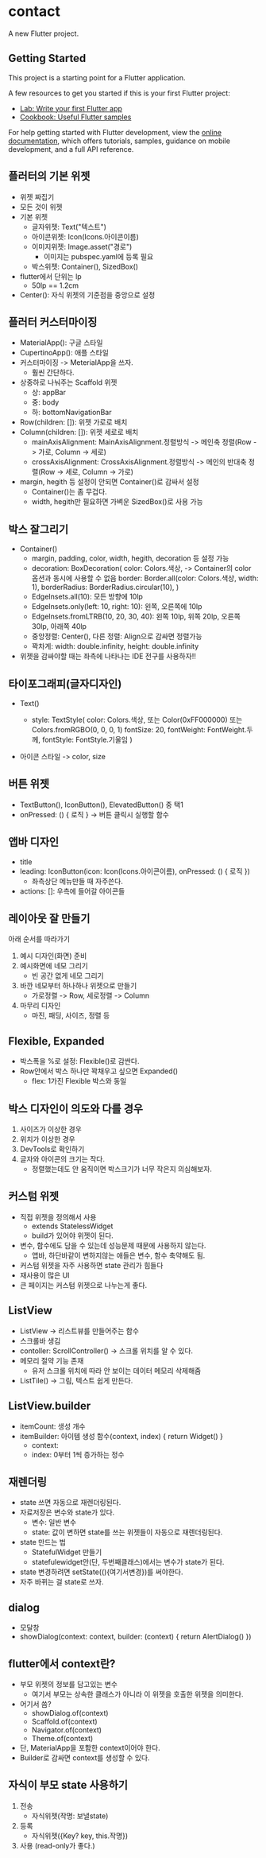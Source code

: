 # contact

A new Flutter project.

## Getting Started

This project is a starting point for a Flutter application.

A few resources to get you started if this is your first Flutter project:

- [Lab: Write your first Flutter app](https://docs.flutter.dev/get-started/codelab)
- [Cookbook: Useful Flutter samples](https://docs.flutter.dev/cookbook)

For help getting started with Flutter development, view the
[online documentation](https://docs.flutter.dev/), which offers tutorials,
samples, guidance on mobile development, and a full API reference.

## 플러터의 기본 위젯
- 위젯 짜집기
- 모든 것이 위젯
- 기본 위젯
  - 글자위젯: Text("텍스트")
  - 아이콘위젯: Icon(Icons.아이콘이름)
  - 이미지위젯: Image.asset("경로")
    - 이미지는 pubspec.yaml에 등록 필요
  - 박스위젯: Container(), SizedBox()
- flutter에서 단위는 lp
  - 50lp == 1.2cm
- Center(): 자식 위젯의 기준점을 중앙으로 설정

## 플러터 커스터마이징
- MaterialApp(): 구글 스타일
- CupertinoApp(): 애플 스타일
- 커스터마이징 -> MeterialApp을 쓰자.
  - 훨씬 간단하다.
- 상중하로 나눠주는 Scaffold 위젯
  - 상: appBar
  - 중: body
  - 하: bottomNavigationBar
- Row(children: []): 위젯 가로로 배치
- Column(children: []): 위젯 세로로 배치
  - mainAxisAlignment: MainAxisAlignment.정렬방식 -> 메인축 정렬(Row -> 가로, Column -> 세로)
  - crossAxisAlignment: CrossAxisAlignment.정렬방식 -> 메인의 반대축 정렬(Row -> 세로, Column -> 가로)
- margin, hegith 등 설정이 안되면 Container()로 감싸서 설정
  - Container()는 좀 무겁다. 
  - width, hegith만 필요하면 가벼운 SizedBox()로 사용 가능

## 박스 잘그리기
- Container()
  - margin, padding, color, width, hegith, decoration 등 설정 가능
  - decoration: BoxDecoration(
      color: Colors.색상, -> Container의 color 옵션과 동시에 사용할 수 없음
      border: Border.all(color: Colors.색상, width: 1),
      borderRadius: BorderRadius.circular(10),
    )
  - EdgeInsets.all(10): 모든 방향에 10lp
  - EdgeInsets.only(left: 10, right: 10): 왼쪽, 오른쪽에 10lp
  - EdgeInsets.fromLTRB(10, 20, 30, 40): 왼쪽 10lp, 위쪽 20lp, 오른쪽 30lp, 아래쪽 40lp
  - 중앙정렬: Center(), 다른 정렬: Align으로 감싸면 정렬가능
  - 꽉차게: width: double.infinity, height: double.infinity
- 위젯을 감싸야할 때는 좌측에 나타나는 IDE 전구를 사용하자!!

## 타이포그래피(글자디자인)
- Text()
  - style: TextStyle(
      color: Colors.색상, 또는 Color(0xFF000000) 또는 Colors.fromRGBO(0, 0, 0, 1)
      fontSize: 20,
      fontWeight: FontWeight.두께,
      fontStyle: FontStyle.기울임
    )

- 아이콘 스타일 -> color, size

## 버튼 위젯
- TextButton(), IconButton(), ElevatedButton() 중 택1
- onPressed: () { 로직 } -> 버튼 클릭시 실행할 함수

## 앱바 디자인
- title
- leading: IconButton(icon: Icon(Icons.아이콘이름), onPressed: () { 로직 })
    - 좌측상단 메뉴만들 때 자주쓴다.
- actions: []: 우측에 들어갈 아이콘들

## 레이아웃 잘 만들기
아래 순서를 따라가기
1. 예시 디자인(화면) 준비
2. 예시화면에 네모 그리기
   - 빈 공간 없게 네모 그리기
3. 바깐 네모부터 하나하나 위젯으로 만들기
    - 가로정렬 -> Row, 세로정렬 -> Column
4. 마무리 디자인
   - 마진, 패딩, 사이즈, 정렬 등

## Flexible, Expanded
- 박스폭을 %로 설정: Flexible()로 감싼다.
- Row안에서 박스 하나만 꽉채우고 싶으면 Expanded()
  - flex: 1가진 Flexible 박스와 동일 

## 박스 디자인이 의도와 다를 경우
1. 사이즈가 이상한 경우
2. 위치가 이상한 경우
3. DevTools로 확인하기
4. 글자와 아이콘의 크기는 작다.
   - 정렬했는데도 안 움직이면 박스크기가 너무 작은지 의심해보자.

## 커스텀 위젯
- 직접 위젯을 정의해서 사용
  - extends StatelessWidget
  - build가 있어야 위젯이 된다.
- 변수, 함수에도 담을 수 있는데 성능문제 때문에 사용하지 않는다.
  - 앱바, 하단바같이 변하지않는 애들은 변수, 함수 축약해도 됨.
- 커스텀 위젯을 자주 사용하면 state 관리가 힘들다
- 재사용이 많은 UI
- 큰 페이지는 커스텀 위젯으로 나누는게 좋다.

## ListView
- ListView -> 리스트뷰를 만들어주는 함수
- 스크롤바 생김
- contoller: ScrollController() -> 스크롤 위치를 알 수 있다.
- 메모리 절약 기능 존재
  - 유저 스크롤 위치에 따라 안 보이는 데이터 메모리 삭제해줌
- ListTile() -> 그림, 텍스트  쉽게 만든다.

## ListView.builder
- itemCount: 생성 개수
- itemBuilder: 아이템 생성 함수(context, index) { return Widget() }
  - context: 
  - index: 0부터 1씩 증가하는 정수

## 재렌더링
- state 쓰면 자동으로 재렌더링된다.
- 자료저장은 변수와 state가 있다.
  - 변수: 일반 변수
  - state: 값이 변하면 state를 쓰는 위젯들이 자동으로 재렌더링된다.
- state 만드는 법
  - StatefulWidget 만들기
  - statefulewidget안(단, 두번째클래스)에서는 변수가 state가 된다.
- state 변경하려면 setState((){여기서변경})를 써야한다.
- 자주 바뀌는 걸 state로 쓰자.

## dialog
- 모달창
- showDialog(context: context, builder: (context) { return AlertDialog() })

## flutter에서 context란?
- 부모 위젯의 정보를 담고있는 변수
  - 여기서 부모는 상속한 클래스가 아니라 이 위젯을 호출한 위젯을 의미한다.
- 어기서 씀?
  - showDialog.of(context)
  - Scaffold.of(context)
  - Navigator.of(context)
  - Theme.of(context)
- 단, MaterialApp을 포함한 context이어야 한다.
- Builder로 감싸면 context를 생성할 수 있다.

## 자식이 부모 state 사용하기
1. 전송 
   - 자식위젯(작명: 보낼state)
2. 등록
   - 자식위젯({Key? key, this.작명})
3. 사용 (read-only가 좋다.)